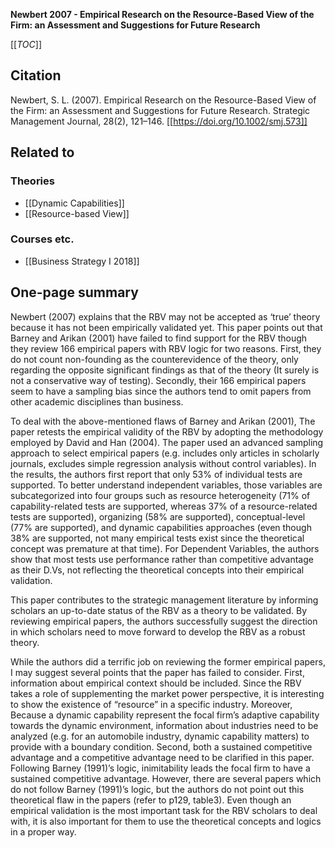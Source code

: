 **Newbert 2007 - Empirical Research on the Resource-Based View of the Firm: an Assessment and Suggestions for Future Research**

[[_TOC_]]

## Citation
Newbert, S. L. (2007). Empirical Research on the Resource-Based View of the Firm: an Assessment and Suggestions for Future Research. Strategic Management Journal, 28(2), 121–146. [[https://doi.org/10.1002/smj.573]]

## Related to

### Theories
* [[Dynamic Capabilities]]
* [[Resource-based View]]

### Courses etc.
* [[Business Strategy I 2018]]

## One-page summary
Newbert (2007) explains that the RBV may not be accepted as ‘true’ theory because it has not been empirically validated yet. This paper points out that Barney and Arikan (2001) have failed to find support for the RBV though they review 166 empirical papers with RBV logic for two reasons. First, they do not count non-founding as the counterevidence of the theory, only regarding the opposite significant findings as that of the theory (It surely is not a conservative way of testing). Secondly, their 166 empirical papers seem to have a sampling bias since the authors tend to omit papers from other academic disciplines than business.  

To deal with the above-mentioned flaws of Barney and Arikan (2001), The paper retests the empirical validity of the RBV by adopting the methodology employed by David and Han (2004). The paper used an advanced sampling approach to select empirical papers (e.g. includes only articles in scholarly journals, excludes simple regression analysis without control variables). In the results, the authors first report that only 53% of individual tests are supported. To better understand independent variables, those variables are subcategorized into four groups such as resource heterogeneity (71% of capability-related tests are supported, whereas 37% of a resource-related tests are supported), organizing (58% are supported), conceptual-level (77% are supported), and dynamic capabilities approaches (even though 38% are supported, not many empirical tests exist since the theoretical concept was premature at that time). For Dependent Variables, the authors show that most tests use performance rather than competitive advantage as their D.Vs, not reflecting the theoretical concepts into their empirical validation.   

This paper contributes to the strategic management literature by informing scholars an up-to-date status of the RBV as a theory to be validated. By reviewing empirical papers, the authors successfully suggest the direction in which scholars need to move forward to develop the RBV as a robust theory.  

While the authors did a terrific job on reviewing the former empirical papers, I may suggest several points that the paper has failed to consider. First, information about empirical context should be included. Since the RBV takes a role of supplementing the market power perspective, it is interesting to show the existence of “resource” in a specific industry. Moreover, Because a dynamic capability represent the focal firm’s adaptive capability towards the dynamic environment, information about industries need to be analyzed (e.g. for an automobile industry, dynamic capability matters) to provide with a boundary condition. Second, both a sustained competitive advantage and a competitive advantage need to be clarified in this paper. Following Barney (1991)’s logic, inimitability leads the focal firm to have a sustained competitive advantage. However, there are several papers which do not follow Barney (1991)’s logic, but the authors do not point out this theoretical flaw in the papers (refer to p129, table3). Even though an empirical validation is the most important task for the RBV scholars to deal with, it is also important for them to use the theoretical concepts and logics in a proper way.  